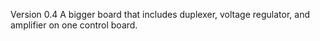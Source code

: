 Version 0.4
A bigger board that includes duplexer, voltage regulator, and amplifier on one control board.